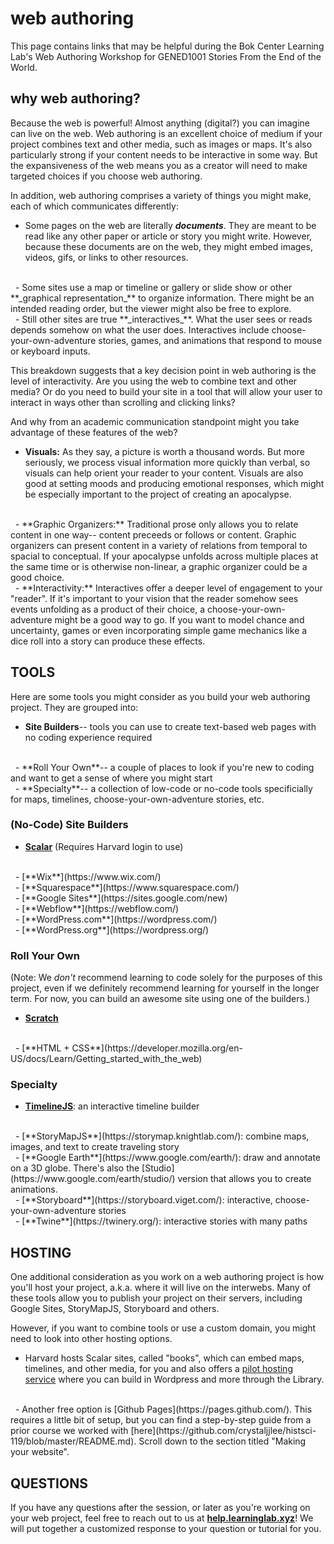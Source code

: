 # web authoring

This page contains links that may be helpful during the Bok Center Learning Lab's Web Authoring Workshop for GENED1001 Stories From the End of the World.

## why web authoring?

Because the web is powerful! Almost anything (digital?) you can imagine can live on the web. Web authoring is an excellent choice of medium if your project combines text and other media, such as images or maps. It's also particularly strong if your content needs to be interactive in some way. But the expansiveness of the web means you as a creator will need to make targeted choices if you choose web authoring.

In addition, web authoring comprises a variety of things you might make, each of which communicates differently:

- Some pages on the web are literally **_documents_**. They are meant to be read like any other paper or article or story you might write. However, because these documents are on the web, they might embed images, videos, gifs, or links to other resources.
<br/>
&nbsp;
- Some sites use a map or timeline or gallery or slide show or other **_graphical representation_** to organize information. There might be an intended reading order, but the viewer might also be free to explore.  
<br/>
&nbsp;
- Still other sites are true **_interactives_**. What the user sees or reads depends somehow on what the user does. Interactives include choose-your-own-adventure stories, games, and animations that respond to mouse or keyboard inputs.  
<br/>

This breakdown suggests that a key decision point in web authoring is the level of interactivity. Are you using the web to combine text and other media? Or do you need to build your site in a tool that will allow your user to interact in ways other than scrolling and clicking links?

And why from an academic communication standpoint might you take advantage of these features of the web?

- **Visuals:** As they say, a picture is worth a thousand words. But more seriously, we process visual information more quickly than verbal, so visuals can help orient your reader to your content. Visuals are also good at setting moods and producing emotional responses, which might be especially important to the project of creating an apocalypse.
<br/>
&nbsp;
- **Graphic Organizers:** Traditional prose only allows you to relate content in one way-- content preceeds or follows or content. Graphic organizers can present content in a variety of relations from temporal to spacial to conceptual. If your apocalypse unfolds across multiple places at the same time or is otherwise non-linear, a graphic organizer could be a good choice.
<br/>
&nbsp;
- **Interactivity:** Interactives offer a deeper level of engagement to your "reader". If it's important to your vision that the reader somehow sees events unfolding as a product of their choice, a choose-your-own-adventure  might be a good way to go. If you want to model chance and uncertainty, games or even incorporating simple game mechanics like a dice roll into a story can produce these effects.


## TOOLS

Here are some tools you might consider as you build your web authoring project. They are grouped into:

- **Site Builders**-- tools you can use to create text-based web pages with no coding experience required
<br/>
&nbsp;
- **Roll Your Own**-- a couple of places to look if you're new to coding and want to get a sense of where you might start
<br/>
&nbsp;
- **Specialty**-- a collection of low-code or no-code tools specificially for maps, timelines, choose-your-own-adventure stories, etc.


### (No-Code) Site Builders

- [**Scalar**](https://scalar.fas.harvard.edu/) (Requires Harvard login to use)
<br/>
&nbsp;
- [**Wix**](https://www.wix.com/)
<br/>
&nbsp;
- [**Squarespace**](https://www.squarespace.com/)
<br/>
&nbsp;
- [**Google Sites**](https://sites.google.com/new)
<br/>
&nbsp;
- [**Webflow**](https://webflow.com/)
<br/>
&nbsp;
- [**WordPress.com**](https://wordpress.com/)
<br/>
&nbsp;
- [**WordPress.org**](https://wordpress.org/)

### Roll Your Own

(Note: We _don't_ recommend learning to code solely for the purposes of this project, even if we definitely recommend learning for yourself in the longer term. For now, you can build an awesome site using one of the builders.)

- [**Scratch**](https://scratch.mit.edu/)
<br/>
&nbsp;
- [**HTML + CSS**](https://developer.mozilla.org/en-US/docs/Learn/Getting_started_with_the_web)

### Specialty

- [**TimelineJS**](https://timeline.knightlab.com/): an interactive timeline builder
<br/>
&nbsp;
- [**StoryMapJS**](https://storymap.knightlab.com/): combine maps, images, and text to create traveling story
<br/>
&nbsp;
- [**Google Earth**](https://www.google.com/earth/): draw and annotate on a 3D globe. There's also the [Studio](https://www.google.com/earth/studio/) version that allows you to create animations.
<br/>
&nbsp;
- [**Storyboard**](https://storyboard.viget.com/): interactive, choose-your-own-adventure stories
<br/>
&nbsp;
- [**Twine**](https://twinery.org/): interactive stories with many paths


## HOSTING

One additional consideration as you work on a web authoring project is how you'll host your project, a.k.a. where it will live on the interwebs. Many of these tools allow you to publish your project on their servers, including Google Sites, StoryMapJS, Storyboard and others.

However, if you want to combine tools or use a custom domain, you might need to look into other hosting options.

- Harvard hosts Scalar sites, called "books", which can embed maps, timelines, and other media, for you and also offers a [pilot hosting service](https://share.library.harvard.edu/) where you can build in Wordpress and more through the Library.
<br/>
&nbsp;
- Another free option is [Github Pages](https://pages.github.com/). This requires a little bit of setup, but you can find a step-by-step guide from a prior course we worked with [here](https://github.com/crystaljjlee/histsci-119/blob/master/README.md). Scroll down to the section titled "Making your website".

## QUESTIONS

If you have any questions after the session, or later as you're working on your web project, feel free to reach out to us at [**help.learninglab.xyz**](http://help.learninglab.xyz)! We will put together a customized response to your question or tutorial for you.
